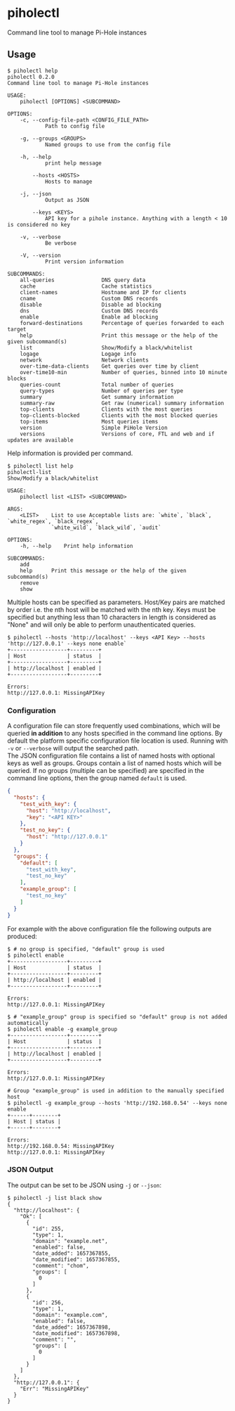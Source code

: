 # piholectl
Command line tool to manage Pi-Hole instances

## Usage

```
$ piholectl help
piholectl 0.2.0
Command line tool to manage Pi-Hole instances

USAGE:
    piholectl [OPTIONS] <SUBCOMMAND>

OPTIONS:
    -c, --config-file-path <CONFIG_FILE_PATH>
            Path to config file

    -g, --groups <GROUPS>
            Named groups to use from the config file

    -h, --help
            print help message

        --hosts <HOSTS>
            Hosts to manage

    -j, --json
            Output as JSON

        --keys <KEYS>
            API key for a pihole instance. Anything with a length < 10 is considered no key

    -v, --verbose
            Be verbose

    -V, --version
            Print version information

SUBCOMMANDS:
    all-queries               DNS query data
    cache                     Cache statistics
    client-names              Hostname and IP for clients
    cname                     Custom DNS records
    disable                   Disable ad blocking
    dns                       Custom DNS records
    enable                    Enable ad blocking
    forward-destinations      Percentage of queries forwarded to each target
    help                      Print this message or the help of the given subcommand(s)
    list                      Show/Modify a black/whitelist
    logage                    Logage info
    network                   Network clients
    over-time-data-clients    Get queries over time by client
    over-time10-min           Number of queries, binned into 10 minute blocks
    queries-count             Total number of queries
    query-types               Number of queries per type
    summary                   Get summary information
    summary-raw               Get raw (numerical) summary information
    top-clients               Clients with the most queries
    top-clients-blocked       Clients with the most blocked queries
    top-items                 Most queries items
    version                   Simple PiHole Version
    versions                  Versions of core, FTL and web and if updates are available
```

Help information is provided per command.
```
$ piholectl list help
piholectl-list 
Show/Modify a black/whitelist

USAGE:
    piholectl list <LIST> <SUBCOMMAND>

ARGS:
    <LIST>    List to use Acceptable lists are: `white`, `black`, `white_regex`, `black_regex`,
              `white_wild`, `black_wild`, `audit`

OPTIONS:
    -h, --help    Print help information

SUBCOMMANDS:
    add       
    help      Print this message or the help of the given subcommand(s)
    remove    
    show    
```

Multiple hosts can be specified as parameters. Host/Key pairs are matched by order i.e. the nth host will be matched with the nth key. Keys must be specified but anything less than 10 characters in length is considered as "None" and will only be able to perform unauthenticated queries.
```
$ piholectl --hosts 'http://localhost' --keys <API Key> --hosts 'http://127.0.0.1' --keys none enable`
+------------------+---------+
| Host             | status  |
+------------------+---------+
| http://localhost | enabled |
+------------------+---------+

Errors:
http://127.0.0.1: MissingAPIKey
```
### Configuration
A configuration file can store frequently used combinations, which will be queried **in addition** to any hosts specified in the command line options. By default the platform specific configuration file location is used. Running with `-v` or `--verbose` will output the searched path.  
The JSON configuration file contains a list of named hosts with optional keys as well as groups. Groups contain a list of named hosts which will be queried. If no groups (multiple can be specified) are specified in the command line options, then the group named `default` is used.
```json
{
  "hosts": {
    "test_with_key": {
      "host": "http://localhost",
      "key": "<API KEY>"
    },
    "test_no_key": {
      "host": "http://127.0.0.1"
    }
  },
  "groups": {
    "default": [
      "test_with_key",
      "test_no_key"
    ],
    "example_group": [
      "test_no_key"
    ]
  }
}
```

For example with the above configuration file the following outputs are produced:
```
$ # no group is specified, "default" group is used
$ piholectl enable
+------------------+---------+
| Host             | status  |
+------------------+---------+
| http://localhost | enabled |
+------------------+---------+

Errors:
http://127.0.0.1: MissingAPIKey
```

```
$ # "example_group" group is specified so "default" group is not added automatically
$ piholectl enable -g example_group
+------------------+---------+
| Host             | status  |
+------------------+---------+
| http://localhost | enabled |
+------------------+---------+

Errors:
http://127.0.0.1: MissingAPIKey
```

```
# Group "example_group" is used in addition to the manually specified host
$ piholectl -g example_group --hosts 'http://192.168.0.54' --keys none enable
+------+--------+
| Host | status |
+------+--------+

Errors:
http://192.168.0.54: MissingAPIKey
http://127.0.0.1: MissingAPIKey

```

### JSON Output
The output can be set to be JSON using `-j` or `--json`:
```
$ piholectl -j list black show
{
  "http://localhost": {
    "Ok": [
      {
        "id": 255,
        "type": 1,
        "domain": "example.net",
        "enabled": false,
        "date_added": 1657367855,
        "date_modified": 1657367855,
        "comment": "chom",
        "groups": [
          0
        ]
      },
      {
        "id": 256,
        "type": 1,
        "domain": "example.com",
        "enabled": false,
        "date_added": 1657367898,
        "date_modified": 1657367898,
        "comment": "",
        "groups": [
          0
        ]
      }
    ]
  },
  "http://127.0.0.1": {
    "Err": "MissingAPIKey"
  }
}
```